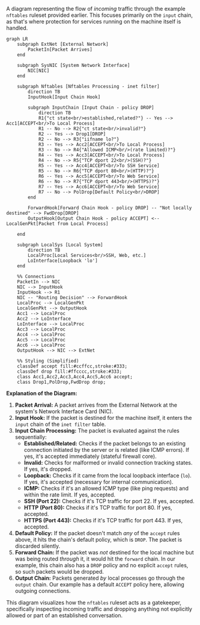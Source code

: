 A diagram representing the flow of *incoming* traffic through the example `nftables` ruleset provided earlier. This focuses primarily on the `input` chain, as that's where protection for services running on the machine itself is handled.

```mermaid
graph LR
    subgraph ExtNet [External Network]
        PacketIn[Packet Arrives]
    end

    subgraph SysNIC [System Network Interface]
        NIC[NIC]
    end

    subgraph Nftables [Nftables Processing - inet filter]
        direction TB
        InputHook[Input Chain Hook]

        subgraph InputChain [Input Chain - policy DROP]
            direction TB
            R1{"ct state<br/>established,related?"} -- Yes --> Acc1[ACCEPT<br/>To Local Process]
            R1 -- No --> R2{"ct state<br/>invalid?"}
            R2 -- Yes --> Drop1[DROP]
            R2 -- No --> R3{"iifname lo?"}
            R3 -- Yes --> Acc2[ACCEPT<br/>To Local Process]
            R3 -- No --> R4{"Allowed ICMP<br/>(rate limited)?"}
            R4 -- Yes --> Acc3[ACCEPT<br/>To Local Process]
            R4 -- No --> R5{"TCP dport 22<br/>(SSH)?"}
            R5 -- Yes --> Acc4[ACCEPT<br/>To SSH Service]
            R5 -- No --> R6{"TCP dport 80<br/>(HTTP)?"}
            R6 -- Yes --> Acc5[ACCEPT<br/>To Web Service]
            R6 -- No --> R7{"TCP dport 443<br/>(HTTPS)?"}
            R7 -- Yes --> Acc6[ACCEPT<br/>To Web Service]
            R7 -- No --> PolDrop[Default Policy<br/>DROP]
        end

        ForwardHook[Forward Chain Hook - policy DROP] -- "Not locally destined" --> FwdDrop[DROP]
        OutputHook[Output Chain Hook - policy ACCEPT] <-- LocalGenPkt[Packet from Local Process]

    end

    subgraph LocalSys [Local System]
        direction TB
        LocalProc[Local Services<br/>SSH, Web, etc.]
        LoInterface[Loopback 'lo']
    end

    %% Connections
    PacketIn --> NIC
    NIC --> InputHook
    InputHook --> R1
    NIC -- "Routing Decision" --> ForwardHook
    LocalProc --> LocalGenPkt
    LocalGenPkt --> OutputHook
    Acc1 --> LocalProc
    Acc2 --> LoInterface
    LoInterface --> LocalProc
    Acc3 --> LocalProc
    Acc4 --> LocalProc
    Acc5 --> LocalProc
    Acc6 --> LocalProc
    OutputHook --> NIC --> ExtNet

    %% Styling (Simplified)
    classDef accept fill:#ccffcc,stroke:#333;
    classDef drop fill:#ffcccc,stroke:#333;
    class Acc1,Acc2,Acc3,Acc4,Acc5,Acc6 accept;
    class Drop1,PolDrop,FwdDrop drop;
```

**Explanation of the Diagram:**

1.  **Packet Arrival:** A packet arrives from the External Network at the system's Network Interface Card (NIC).
2.  **Input Hook:** If the packet is destined for the machine itself, it enters the `input` chain of the `inet filter` table.
3.  **Input Chain Processing:** The packet is evaluated against the rules sequentially:
    * **Established/Related:** Checks if the packet belongs to an existing connection initiated by the server or is related (like ICMP errors). If yes, it's accepted immediately (stateful firewall core).
    * **Invalid:** Checks for malformed or invalid connection tracking states. If yes, it's dropped.
    * **Loopback:** Checks if it came from the local loopback interface (`lo`). If yes, it's accepted (necessary for internal communication).
    * **ICMP:** Checks if it's an allowed ICMP type (like ping requests) and within the rate limit. If yes, accepted.
    * **SSH (Port 22):** Checks if it's TCP traffic for port 22. If yes, accepted.
    * **HTTP (Port 80):** Checks if it's TCP traffic for port 80. If yes, accepted.
    * **HTTPS (Port 443):** Checks if it's TCP traffic for port 443. If yes, accepted.
4.  **Default Policy:** If the packet doesn't match *any* of the `accept` rules above, it hits the chain's default policy, which is `DROP`. The packet is discarded silently.
5.  **Forward Chain:** If the packet was *not* destined for the local machine but was being routed *through* it, it would hit the `forward` chain. In our example, this chain also has a `DROP` policy and no explicit `accept` rules, so such packets would be dropped.
6.  **Output Chain:** Packets generated *by* local processes go through the `output` chain. Our example has a default `ACCEPT` policy here, allowing outgoing connections.

This diagram visualizes how the `nftables` ruleset acts as a gatekeeper, specifically inspecting incoming traffic and dropping anything not explicitly allowed or part of an established conversation.
